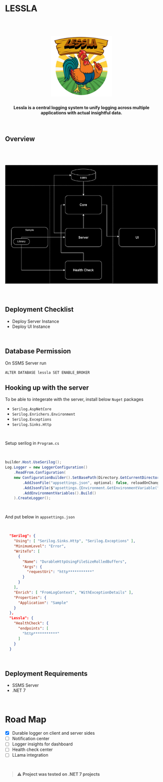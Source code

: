# LESSLA

<h1 align="center">
  <br>
  <img src="banner.png" width="200">
  <br>
</h1>

<h4 align="center">Lessla is a central logging system to unify logging across multiple applications with actual insightful data.</h4>

<br/>

## Overview

<h1 align="center">
  <br>
  <img src="overview.png" width="800">
  <br>
</h1>

<br/>

## Deployment Checklist

- Deploy Server Instance
- Deploy UI Instance

<br/>

## Database Permission

On SSMS Server run

```bash
ALTER DATABASE lessla SET ENABLE_BROKER
```

## Hooking up with the server

To be able to integerate with the server, install below `Nuget` packages

- `Serilog.AspNetCore`
- `Serilog.Enrichers.Environment`
- `Serilog.Exceptions`
- `Serilog.Sinks.Http`

<br/>

Setup serilog in `Program.cs`

<br/>

```csharp
builder.Host.UseSerilog();
Log.Logger = new LoggerConfiguration()
    .ReadFrom.Configuration(
    new ConfigurationBuilder().SetBasePath(Directory.GetCurrentDirectory())
        .AddJsonFile("appsettings.json", optional: false, reloadOnChange: true)
        .AddJsonFile($"apsettings.{Environment.GetEnvironmentVariable("DOTNET_ENVIRONMENT") ?? "Production"}.json", optional: true, reloadOnChange: true)
        .AddEnvironmentVariables().Build()
    ).CreateLogger();
```

<br/>

And put below in `appsettings.json`

<br/>

```json
  "Serilog": {
    "Using": [ "Serilog.Sinks.Http", "Serilog.Exceptions" ],
    "MinimumLevel": "Error",
    "WriteTo": [
      {
        "Name": "DurableHttpUsingFileSizeRolledBuffers",
        "Args": {
          "requestUri": "http***********"
        }
      }
    ],
    "Enrich": [ "FromLogContext", "WithExceptionDetails" ],
    "Properties": {
      "Application": "Sample"
    }
  },
  "Lessla": {
    "HealthCheck": {
      "endpoints": [
        "http***********"
      ]
    }
  }
```

<br/>

## Deployment Requirements

- SSMS Server
- .NET 7

<br/>

# Road Map

- [x] Durable logger on client and server sides
- [ ] Notification center
- [ ] Logger insights for dashboard
- [ ] Health check center
- [ ] LLama integration

<br/>

> :warning: **Project was tested on .NET 7 projects**
